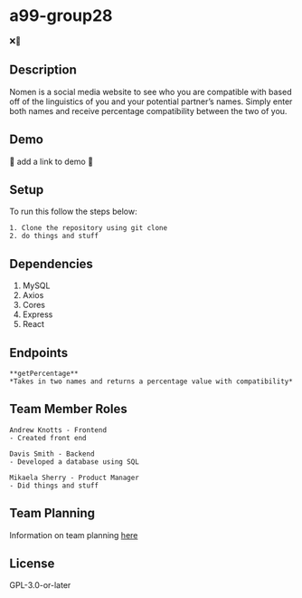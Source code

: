 # a99-group28

❌🕺

## Description

Nomen is a social media website to see who you are compatible with based off of the linguistics of you and your potential partner’s names. Simply enter both names and receive percentage compatibility between the two of you.

## Demo

🐸 add a link to demo 🐸

## Setup

To run this follow the steps below:
```
1. Clone the repository using git clone
2. do things and stuff
```

## Dependencies
1. MySQL
2. Axios
3. Cores
4. Express
5. React

## Endpoints

```
**getPercentage**
*Takes in two names and returns a percentage value with compatibility*

```

## Team Member Roles
```
Andrew Knotts - Frontend
- Created front end
```
```
Davis Smith - Backend
- Developed a database using SQL
```
```
Mikaela Sherry - Product Manager
- Did things and stuff
```
## Team Planning

Information on team planning [here](https://github.com/comp426-2022-fall/a99-group28/blob/b01c68642f428023b940f08bc0d0f9d89e244e79/Plan.md)

## License
GPL-3.0-or-later
